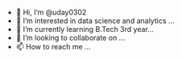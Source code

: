 - 👋 Hi, I’m @uday0302
- 👀 I’m interested in data science and analytics ...
- 🌱 I’m currently learning B.Tech 3rd year...
- 💞️ I’m looking to collaborate on ...
- 📫 How to reach me ...

<!---
uday0302/uday0302 is a ✨ special ✨ repository because its `README.md` (this file) appears on your GitHub profile.
You can click the Preview link to take a look at your changes.
--->
